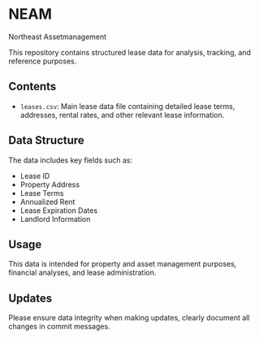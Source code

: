 # NEAM
Northeast Assetmanagement

This repository contains structured lease data for analysis, tracking, and reference purposes.

## Contents

- `leases.csv`: Main lease data file containing detailed lease terms, addresses, rental rates, and other relevant lease information.

## Data Structure
The data includes key fields such as:

- Lease ID
- Property Address
- Lease Terms
- Annualized Rent
- Lease Expiration Dates
- Landlord Information

## Usage
This data is intended for property and asset management purposes, financial analyses, and lease administration.

## Updates
Please ensure data integrity when making updates, clearly document all changes in commit messages.